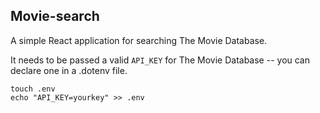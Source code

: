 ## Movie-search

A simple React application for searching The Movie Database.

It needs to be passed a valid `API_KEY` for The Movie Database -- you can declare one in a .dotenv file.

```
touch .env
echo "API_KEY=yourkey" >> .env
```
